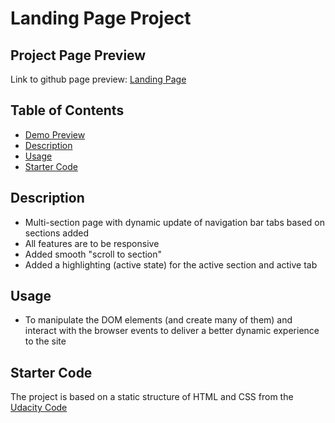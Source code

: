 # Landing Page Project

## Project Page Preview
Link to github page preview: [Landing Page](https://mohammadkhallaf.github.io/udacity-landing-page/)

## Table of Contents

* [Demo Preview](#project-page-preview)
* [Description](#description)
* [Usage](#usage)
* [Starter Code](#starter-code)

## Description
- Multi-section page with dynamic update of navigation bar tabs based on sections added
- All features are to be responsive
- Added smooth "scroll to section"
- Added a highlighting (active state) for the active section and active tab

## Usage
- To manipulate the DOM elements (and create many of them) and interact with the browser events to deliver a better dynamic experience to the site
## Starter Code

The project is based on a static structure of HTML and CSS from the [Udacity Code](https://github.com/udacity/fend/tree/refresh-2019/projects/landing-page)
